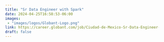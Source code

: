 ```yaml
---
title: "Sr Data Engineer with Spark"
date: 2024-04-25T16:58:53-06:00
images: 
 - "images/logos/Globant-Logo.png"
link: https://career.globant.com/job/Ciudad-de-Mexico-Sr-Data-Engineer-with-Spark-MX/568457417/
draft: false
---
```


